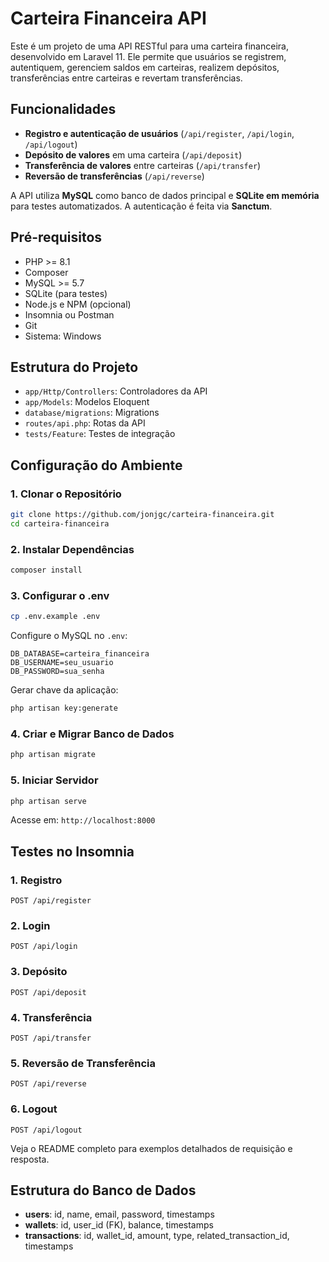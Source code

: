 
# Carteira Financeira API

Este é um projeto de uma API RESTful para uma carteira financeira, desenvolvido em Laravel 11. Ele permite que usuários se registrem, autentiquem, gerenciem saldos em carteiras, realizem depósitos, transferências entre carteiras e revertam transferências.

## Funcionalidades
- **Registro e autenticação de usuários** (`/api/register`, `/api/login`, `/api/logout`)
- **Depósito de valores** em uma carteira (`/api/deposit`)
- **Transferência de valores** entre carteiras (`/api/transfer`)
- **Reversão de transferências** (`/api/reverse`)

A API utiliza **MySQL** como banco de dados principal e **SQLite em memória** para testes automatizados. A autenticação é feita via **Sanctum**.

## Pré-requisitos
- PHP >= 8.1
- Composer
- MySQL >= 5.7
- SQLite (para testes)
- Node.js e NPM (opcional)
- Insomnia ou Postman
- Git
- Sistema: Windows

## Estrutura do Projeto
- `app/Http/Controllers`: Controladores da API
- `app/Models`: Modelos Eloquent
- `database/migrations`: Migrations
- `routes/api.php`: Rotas da API
- `tests/Feature`: Testes de integração

## Configuração do Ambiente

### 1. Clonar o Repositório
```bash
git clone https://github.com/jonjgc/carteira-financeira.git
cd carteira-financeira
```

### 2. Instalar Dependências
```bash
composer install
```

### 3. Configurar o .env
```bash
cp .env.example .env
```

Configure o MySQL no `.env`:
```env
DB_DATABASE=carteira_financeira
DB_USERNAME=seu_usuario
DB_PASSWORD=sua_senha
```

Gerar chave da aplicação:
```bash
php artisan key:generate
```

### 4. Criar e Migrar Banco de Dados
```bash
php artisan migrate
```

### 5. Iniciar Servidor
```bash
php artisan serve
```

Acesse em: `http://localhost:8000`

## Testes no Insomnia

### 1. Registro
`POST /api/register`

### 2. Login
`POST /api/login`

### 3. Depósito
`POST /api/deposit`

### 4. Transferência
`POST /api/transfer`

### 5. Reversão de Transferência
`POST /api/reverse`

### 6. Logout
`POST /api/logout`

Veja o README completo para exemplos detalhados de requisição e resposta.

## Estrutura do Banco de Dados
- **users**: id, name, email, password, timestamps
- **wallets**: id, user_id (FK), balance, timestamps
- **transactions**: id, wallet_id, amount, type, related_transaction_id, timestamps
